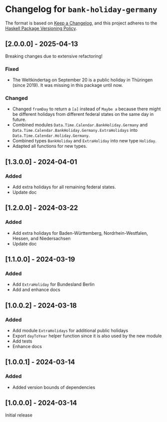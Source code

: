 # Changelog for `bank-holiday-germany`

The format is based on [Keep a Changelog](https://keepachangelog.com/en/1.1.0/),
and this project adheres to the
[Haskell Package Versioning Policy](https://pvp.haskell.org/).

## [2.0.0.0] - 2025-04-13

Breaking changes due to extensive refactoring!

### Fixed

- The Weltkindertag on September 20 is a public holiday in Thüringen
  (since 2019). It was missing in this package until now.

### Changed

- Changed `fromDay` to return a `[a]` instead of `Maybe a` because
  there might be different holidays from different federal states on
  the same day in future.
- Combined modules `Data.Time.Calendar.BankHoliday.Germany`
  and `Data.Time.Calendar.BankHoliday.Germany.ExtraHolidays`
  into `Data.Time.Calendar.Holiday.Germany`.
- Combined types `BankHoliday` and `ExtraHoliday` into new type `Holiday`.
- Adapted all functions for new types.

## [1.3.0.0] - 2024-04-01

### Added

- Add extra holidays for all remaining federal states.
- Update doc
## [1.2.0.0] - 2024-03-22

### Added

- Add extra holidays for Baden-Württemberg, Nordrhein-Westfalen,
  Hessen, and Niedersachsen
- Update doc

## [1.1.0.0] - 2024-03-19

### Added

- Add `ExtraHoliday` for Bundesland Berlin
- Add and enhance docs

## [1.0.0.2] - 2024-03-18

### Added

- Add module `ExtraHolidays` for additional public holidays
- Export `dayToYear` helper function since it is also used by the new module
- Add tests
- Enhance docs

## [1.0.0.1] - 2024-03-14

### Added

- Added version bounds of dependencies

## [1.0.0.0] - 2024-03-14

Initial release
